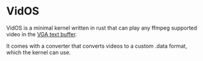 # VidOS

VidOS is a minimal kernel written in rust that can play any ffmpeg
supported video in the [VGA text buffer](https://en.wikipedia.org/wiki/VGA_text_mode).

It comes with a converter that converts videos to a custom .data format, which the kernel can use.
